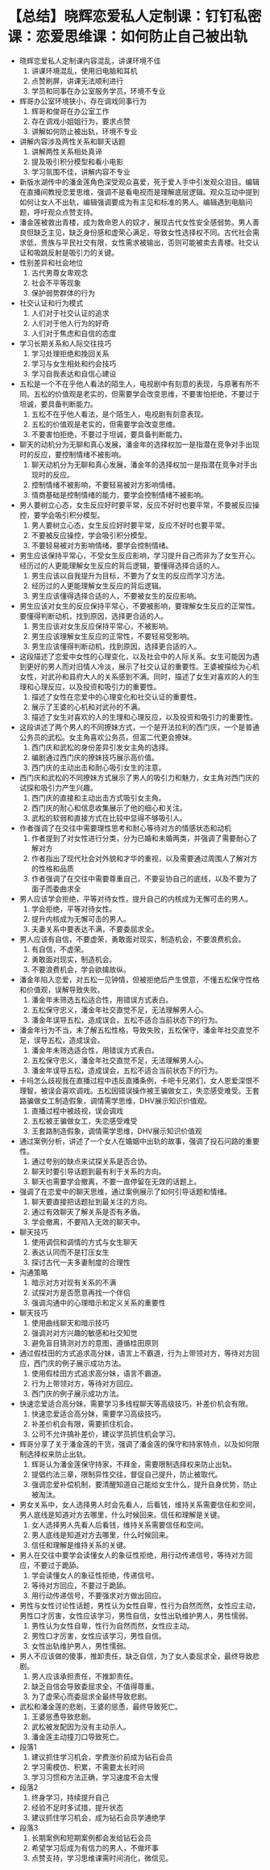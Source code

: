 # 【总结】晓辉恋爱私人定制课：钉钉私密课：恋爱思维课：如何防止自己被出轨

-   晓辉恋爱私人定制课内容混乱，讲课环境不佳
    1.  讲课环境混乱，使用旧电脑和耳机
    2.  点赞刷屏，讲课无法顺利进行
    3.  学员和同事在办公室服务学员，环境不专业
-   辉哥办公室环境狭小，存在调戏同事行为
    1.  辉哥和俊哥在办公室工作
    2.  存在调戏小姐姐行为，要求点赞
    3.  讲解如何防止被出轨，环境不专业
-   讲解内容涉及两性关系和聊天话题
    1.  讲解两性关系相处真谛
    2.  提及吸引积分模型和看小电影
    3.  学习氛围不佳，讲解内容不专业
-   新版水湖传中的潘金莲角色深受观众喜爱，死于爱人手中引发观众泪目。编辑在直播间教授恋爱思维，强调不是看电视而是理解底层逻辑。观众互动中提到如何让女人不出轨，编辑强调要成为有主见和标准的男人。编辑遇到电脑问题，呼吁观众点赞支持。
-   潘金莲被救出青楼，成为救命恩人的奴才，展现古代女性安全感弱势。男人善良但缺乏主见，缺乏身份感和虚荣心满足，导致女性选择权不同。古代社会需求低，贵族与平民社交有限，女性需求被输出，否则可能被卖去青楼。社交认证和吸跳反射是吸引力的关键。
-   性别差异和社会地位
    1.  古代男尊女卑观念
    2.  社会不平等现象
    3.  保护弱势群体的行为
-   社交认证和行为模式
    1.  人们对于社交认证的追求
    2.  人们对于他人行为的好奇
    3.  人们对于焦虑和自信的态度
-   学习长期关系和人际交往技巧
    1.  学习处理拒绝和挽回关系
    2.  学习与女生相处和约会技巧
    3.  学习自我表达和自信心建设
-   五松是一个不在乎他人看法的陌生人，电视剧中有刻意的表现，与原著有所不同。五松的价值观是老实的，但需要学会改变思维，不要害怕拒绝，不要过于坦诚，要具备判断能力。
    1.  五松不在乎他人看法，是个陌生人，电视剧有刻意表现。
    2.  五松的价值观是老实的，但需要学会改变思维。
    3.  不要害怕拒绝，不要过于坦诚，要具备判断能力。
-   聊天的动机分为无聊和真心发展，潘金年的选择权加一是指潜在竞争对手出现时的反应，要控制情绪不被影响。
    1.  聊天动机分为无聊和真心发展，潘金年的选择权加一是指潜在竞争对手出现时的反应。
    2.  控制情绪不被影响，不要轻易被对方影响情绪。
    3.  情商基础是控制情绪的能力，要学会控制情绪不被影响。
-   男人要树立心态，女生反应好时要平常，反应不好时也要平常，不要被反应操控，要学会吸引积分模型。
    1.  男人要树立心态，女生反应好时要平常，反应不好时也要平常。
    2.  不要被反应操控，学会吸引积分模型。
    3.  不要轻易被对方影响情绪，要学会控制情绪。
-   男生应该保持平常心，不受女生反应影响，学习提升自己而非为了女生开心。经历过的人更能理解女生反应的背后逻辑，要懂得选择合适的人。
    1.  男生应该以自我提升为目标，不要为了女生的反应而学习方法。
    2.  经历过的人更能理解女生反应的背后逻辑。
    3.  男生应该懂得选择合适的人，不要被女生的反应影响。
-   男生应该对女生的反应保持平常心，不要被影响，要理解女生反应的正常性。要懂得判断动机，找到原因，选择更合适的人。
    1.  男生应该对女生反应保持平常心，不被影响。
    2.  男生应该理解女生反应的正常性，不要轻易受影响。
    3.  男生应该懂得判断动机，找到原因，选择更合适的人。
-   这段描述了恋爱中女性的心理变化，以及社会中的人际关系。女生可能因为遇到更好的男人而对旧情人冷淡，展示了社交认证的重要性。王婆被描绘为心机女性，对武孙和县府大人的关系感到不满。同时，描述了女生对喜欢的人的生理和心理反应，以及投资和吸引力的重要性。
    1.  描述了女性在恋爱中的心理变化和社交认证的重要性。
    2.  展示了王婆的心机和对武孙的不满。
    3.  描述了女生对喜欢的人的生理和心理反应，以及投资和吸引力的重要性。
-   这段讲述了两个男人的不同撩妹方式，一个是开法拉利的西门庆，一个是普通公务员的武松。女主角喜欢公务员，但富二代更会撩妹。
    1.  西门庆和武松的身份差异引发女主角的选择。
    2.  编剧通过西门庆的撩妹技巧展示高价值。
    3.  西门庆的主动出击和耐心吸引女生的注意。
-   西门庆和武松的不同撩妹方式展示了男人的吸引力和魅力，女主角对西门庆的试探和吸引力产生兴趣。
    1.  西门庆的直接和主动出击方式吸引女主角。
    2.  西门庆的耐心和信息收集展示了他的细心和关注。
    3.  武松的软弱和直接方式在比较中显得不够吸引人。
-   作者强调了在交往中需要理性思考和耐心等待对方的情感状态和动机
    1.  作者提到了对女性进行分类，分为已婚和未婚两类，并强调了需要耐心了解对方
    2.  作者指出了现代社会对外貌和才华的重视，以及需要通过周围人了解对方的性格和品质
    3.  作者强调了在交往中需要尊重自己，不要妥协自己的底线，以及不要为了面子而委曲求全
-   男人应该学会拒绝，平等对待女性，提升自己的内核成为无懈可击的男人。
    1.  学会拒绝，平等对待女性。
    2.  提升内核成为无懈可击的男人。
    3.  夫妻关系中要表达不满，不要委屈求全。
-   男人应该有自信，不要虚荣，勇敢面对现实，制造机会，不要浪费机会。
    1.  有自信，不虚荣。
    2.  勇敢面对现实，制造机会。
    3.  不要浪费机会，学会欲擒故纵。
-   潘金年陷入恋爱，对五松一见钟情，但被拒绝后产生恨意，不懂五松保守性格和价值观，误解导致失败。
    1.  潘金年未筛选五松适合性，用错误方式表白。
    2.  五松保守忠义，潘金年社交直觉不足，无法理解男人心。
    3.  潘金年误导五松，造成误会，五松不适合当前状态下的行为。
-   潘金年行为不当，未了解五松性格，导致失败，五松保守，潘金年社交直觉不足，误导五松，造成误会。
    1.  潘金年未筛选适合性，用错误方式表白。
    2.  五松保守忠义，潘金年社交直觉不足，无法理解男人心。
    3.  潘金年误导五松，造成误会，五松不适合当前状态下的行为。
-   卡吗怎么歧视我在直播过程中违反直播条例，卡吧卡兄弟们，女人恩爱深恨不理智，被误会喜欢调戏。五松因错误操作被王骗做女工，失恋感受难受。王套路骗做女工制造假象，调情需学思维，DHV展示知识价值观。
    1.  直播过程中被歧视，误会调戏
    2.  五松被王骗做女工，失恋感受难受
    3.  王套路制造假象，调情需学思维，DHV展示知识价值观
-   通过案例分析，讲述了一个女人在婚姻中出轨的故事，强调了投石问路的重要性。
    1.  通过夸别的缺点来试探关系是否合协。
    2.  聊天时要引导话题到最有利于关系的方向。
    3.  聊天也需要学会撤离，不要一直停留在无效的话题上。
-   强调了在恋爱中的聊天思维，通过案例展示了如何引导话题和情绪。
    1.  聊天要直接把话题扯到最关注的方向。
    2.  通过有效聊天了解关系是否有矛盾。
    3.  学会撤离，不要陷入无效的聊天中。
-   聊天技巧
    1.  使用调侃和调情的方式与女生聊天
    2.  表达认同而不是打压女生
    3.  探讨古代一夫多妻制度的合理性
-   沟通策略
    1.  暗示对方对现有关系的不满
    2.  试探对方是否愿意再找一个伴侣
    3.  强调沟通中的心理暗示和定义关系的重要性
-   聊天技巧
    1.  使用曲线聊天和暗示技巧
    2.  强调对对方兴趣的敏感和社交知觉
    3.  避免盲目猜测对方的意图，遵循桂田原则
-   通过假桂田的方式追求高分妹，语言上不霸道，行为上带领对方，等待对方回应，西门庆的例子展示成功方法。
    1.  使用假桂田方式追求高分妹，语言不霸道。
    2.  行为上带领对方，等待对方回应。
    3.  西门庆的例子展示成功方法。
-   快速恋爱适合高分妹，需要学习多线程聊天等高级技巧，补差价机会有限。
    1.  快速恋爱适合高分妹，需要学习高级技巧。
    2.  补差价机会有限，需要抓住机会。
    3.  公司不允许搞补差价，建议学员抓住机会学习。
-   辉哥分享了关于潘金莲的干货，强调了潘金莲的保守和持家特点，以及如何限制选择权来防止出轨。
    1.  辉哥认为潘金莲保守持家，不拜金，需要限制选择权来防止出轨。
    2.  提倡约法三章，限制异性交往，督促自己提升，防止被取代。
    3.  强调恋爱补偿机制，要清醒知道自己能给女生什么，提升自身优势，防止被淘汰。
-   男女关系中，女人选择男人时会先看人，后看钱，维持关系需要信任和空间，男人底线是知道对方去哪里，什么时候回来。信任和理解是关键。
    1.  女人选择男人先看人后看钱，维持关系需要信任和空间。
    2.  男人底线是知道对方去哪里，什么时候回来。
    3.  信任和理解是维持关系的关键。
-   男人在交往中要学会读懂女人的象征性拒绝，用行动传递信号，等待对方回应，不要过于跪舔。
    1.  学会读懂女人的象征性拒绝，传递信号。
    2.  等待对方回应，不要过于跪舔。
    3.  用行动传递信号，不要强求对方做出回应。
-   男性与女性讨论性话题，男性认为女性自卑，性行为自然而然，女性应主动，男性口才厉害，女性应该学习，男性自信，女性出轨维护男人，男性懦弱。
    1.  男性认为女性自卑，性行为自然而然，女性应主动。
    2.  男性口才厉害，女性应该学习，男性自信。
    3.  女性出轨维护男人，男性懦弱。
-   男人不应该做的傻事，推卸责任，缺乏自信，为了女人委屈求全，最终导致悲剧。
    1.  男人应该承担责任，不推卸责任。
    2.  缺乏自信会导致委屈求全，不值得尊重。
    3.  为了虚荣心而委屈求全最终导致悲剧。
-   武松和潘金莲的悲剧，王婆的慫恿，最终导致死亡。
    1.  王婆慫恿导致悲剧。
    2.  武松被发配因为没有主动杀人。
    3.  潘金莲主动撞刀口导致死亡。
-   段落1
    1.  建议抓住学习机会，学费涨价前成为钻石会员
    2.  学习需模仿、积累，不需要太长时间
    3.  学习习惯和方法正确，学习速度不会太慢
-   段落2
    1.  终身学习，持续提升自己
    2.  经验不足时多试措，提升状态
    3.  建议抓住学习机会，成为钻石会员学通绝学
-   段落3
    1.  长期案例和短期案例都会发给钻石会员
    2.  希望学习后成为有信力的男人，不做坏事
    3.  点赞支持，学习思维课需时间消化，微信见。